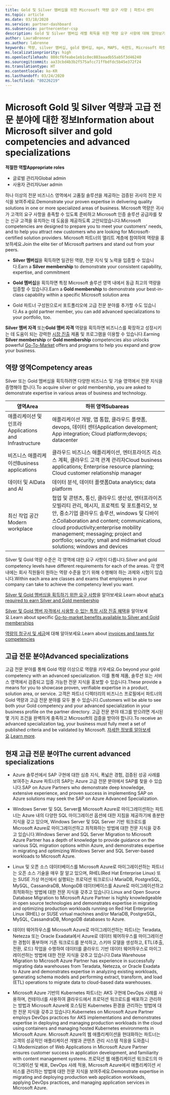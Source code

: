 ```yaml
---
title: Gold 및 Silver 멤버십을 위한 Microsoft 역량 요구 사항 | 파트너 센터
ms.topic: article
ms.date: 03/18/2020
ms.service: partner-dashboard
ms.subservice: partnercenter-csp
description: Gold 및 Silver 멤버십 레벨 획득을 위한 역량 요구 사항에 대해 알아보기
author: LauraBrenner
ms.author: labrenne
keywords: 역량, silver 멤버십, gold 멤버십, mpn, MAPS, 숙련도, Microsoft 파트너 네트워크, 네트워크 멤버십, 고급 전문 분야
ms.localizationpriority: high
ms.openlocfilehash: 808cf6feabe1eb1c8ec803aaadb55ab5f3d46240
ms.sourcegitcommit: aa33cbd4b3b2f575afcc71ffbdfdc5b45e372f24
ms.translationtype: HT
ms.contentlocale: ko-KR
ms.lasthandoff: 03/24/2020
ms.locfileid: "80226219"
---
```

# <a name="information-about-microsoft-silver-and-gold-competencies-and-advanced-specializations"></a><span data-ttu-id="5bf6d-104">Microsoft Gold 및 Silver 역량과 고급 전문 분야에 대한 정보</span><span class="sxs-lookup"><span data-stu-id="5bf6d-104">Information about Microsoft silver and gold competencies and advanced specializations</span></span>

<span data-ttu-id="5bf6d-105">**적절한 역할**</span><span class="sxs-lookup"><span data-stu-id="5bf6d-105">**Appropriate roles**</span></span>
-    <span data-ttu-id="5bf6d-106">글로벌 관리자</span><span class="sxs-lookup"><span data-stu-id="5bf6d-106">Global admin</span></span>
-    <span data-ttu-id="5bf6d-107">사용자 관리자</span><span class="sxs-lookup"><span data-stu-id="5bf6d-107">User admin</span></span>

<span data-ttu-id="5bf6d-108">하나 이상의 전문 비즈니스 영역에서 고품질 솔루션을 제공하는 검증된 귀사의 전문 지식을 보여주세요.</span><span class="sxs-lookup"><span data-stu-id="5bf6d-108">Demonstrate your proven expertise in delivering quality solutions in one or more specialized areas of business.</span></span> <span data-ttu-id="5bf6d-109">Microsoft 역량은 귀사가 고객의 요구 사항을 충족할 수 있도록 준비하고 Microsoft 인증 솔루션 공급자를 찾는 신규 고객을 유치하는 데 도움을 제공하도록 고안되었습니다.</span><span class="sxs-lookup"><span data-stu-id="5bf6d-109">Microsoft competencies are designed to prepare you to meet your customers' needs, and to help you attract new customers who are looking for Microsoft-certified solution providers.</span></span> <span data-ttu-id="5bf6d-110">Microsoft 파트너의 엘리트 계층에 참여하여 역량을 홍보하세요.</span><span class="sxs-lookup"><span data-stu-id="5bf6d-110">Join the elite tier of Microsoft partners and stand out from your peers.</span></span>

- <span data-ttu-id="5bf6d-111">**Silver 멤버십**을 획득하면 일관된 역량, 전문 지식 및 노력을 입증할 수 있습니다.</span><span class="sxs-lookup"><span data-stu-id="5bf6d-111">Earn a **Silver membership** to demonstrate your consistent capability, expertise, and commitment</span></span>

- <span data-ttu-id="5bf6d-112">**Gold 멤버십**을 획득하면 특정 Microsoft 솔루션 영역 내에서 동급 최고의 역량을 입증할 수 있습니다.</span><span class="sxs-lookup"><span data-stu-id="5bf6d-112">Earn a **Gold membership** to demonstrate your best-in-class capability within a specific Microsoft solution area</span></span>

- <span data-ttu-id="5bf6d-113">Gold 파트너 구성원으로서 포트폴리오에 고급 전문 분야를 추가할 수도 있습니다.</span><span class="sxs-lookup"><span data-stu-id="5bf6d-113">As a gold partner member, you can add advanced specializations to your portfolio, too.</span></span>

<span data-ttu-id="5bf6d-114">**Silver 멤버 자격** 또는**Gold 멤버 자격** 역량을 획득하면 비즈니스를 확장하고 성장시키는 데 도움이 되는 강력한 [시장 진출](mpn-learn-about-go-to-market-benefits.md) 제품 및 프로그램을 이용할 수 있습니다.</span><span class="sxs-lookup"><span data-stu-id="5bf6d-114">Earning **Silver membership** or **Gold membership** competencies also unlocks powerful [Go-To-Market](mpn-learn-about-go-to-market-benefits.md) offers and programs to help you expand and grow your business.</span></span>

## <a name="competency-areas"></a><span data-ttu-id="5bf6d-115">역량 영역</span><span class="sxs-lookup"><span data-stu-id="5bf6d-115">Competency areas</span></span>

<span data-ttu-id="5bf6d-116">Silver 또는 Gold 멤버십을 획득하려면 다양한 비즈니스 및 기술 영역에서 전문 지식을 증명해야 합니다.</span><span class="sxs-lookup"><span data-stu-id="5bf6d-116">To acquire silver or gold membership, you are asked to demonstrate expertise in various areas of business and technology.</span></span>

|<span data-ttu-id="5bf6d-117">**영역**</span><span class="sxs-lookup"><span data-stu-id="5bf6d-117">**Area**</span></span>            |<span data-ttu-id="5bf6d-118">**하위 영역**</span><span class="sxs-lookup"><span data-stu-id="5bf6d-118">**Subareas**</span></span>                    |
|--------------------|--------------------------------|
|<span data-ttu-id="5bf6d-119">애플리케이션 및 인프라</span><span class="sxs-lookup"><span data-stu-id="5bf6d-119">Applications and Infrastructure</span></span>|<span data-ttu-id="5bf6d-120">애플리케이션 개발, 앱 통합, 클라우드 플랫폼, devops, 데이터 센터</span><span class="sxs-lookup"><span data-stu-id="5bf6d-120">Application development; App integration; Cloud platform;devops; datacenter</span></span>|
|<span data-ttu-id="5bf6d-121">비즈니스 애플리케이션</span><span class="sxs-lookup"><span data-stu-id="5bf6d-121">Business applications</span></span> |<span data-ttu-id="5bf6d-122">클라우드 비즈니스 애플리케이션, 엔터프라이즈 리소스 계획, 클라우드 고객 관계 관리자</span><span class="sxs-lookup"><span data-stu-id="5bf6d-122">Cloud business applications; Enterprise resource planning; Cloud customer relationship manager</span></span>|
|<span data-ttu-id="5bf6d-123">데이터 및 AI</span><span class="sxs-lookup"><span data-stu-id="5bf6d-123">Data and AI</span></span>|<span data-ttu-id="5bf6d-124">데이터 분석, 데이터 플랫폼</span><span class="sxs-lookup"><span data-stu-id="5bf6d-124">Data analytics; data platform</span></span>|
|<span data-ttu-id="5bf6d-125">최신 작업 공간</span><span class="sxs-lookup"><span data-stu-id="5bf6d-125">Modern workplace</span></span>| <span data-ttu-id="5bf6d-126">협업 및 콘텐츠, 통신, 클라우드 생산성, 엔터프라이즈 모빌리티 관리, 메시지, 프로젝트 및 포트폴리오, 보안, 중소기업 클라우드 솔루션, windows 및 디바이스</span><span class="sxs-lookup"><span data-stu-id="5bf6d-126">Collaboration and content; communications, cloud productivity;enterprise mobility management; messaging; project and portfolio; security; small and midmarket cloud solutions; windows and devices</span></span>|

<span data-ttu-id="5bf6d-127">Silver 및 Gold 역량 수준은 각 영역에 대한 요구 사항이 다릅니다.</span><span class="sxs-lookup"><span data-stu-id="5bf6d-127">Silver and gold competency levels have different requirements for each of the areas.</span></span> <span data-ttu-id="5bf6d-128">각 영역 내에는 회사 직원들이 원하는 역량 수준을 얻기 위해 수행해야 하는 과제와 시험이 있습니다.</span><span class="sxs-lookup"><span data-stu-id="5bf6d-128">Within each area are classes and exams that employees in your company can take to achieve the competency level you want.</span></span>


<span data-ttu-id="5bf6d-129">[Silver 및 Gold 멤버십을 획득하기 위한 요구 사항](https://partner.microsoft.com/membership/competencies)을 알아보세요.</span><span class="sxs-lookup"><span data-stu-id="5bf6d-129">Learn about [what's required to earn Silver and Gold membership](https://partner.microsoft.com/membership/competencies)</span></span>

<span data-ttu-id="5bf6d-130">[Silver 및 Gold 멤버 자격에서 사용할 수 있는 특정 시장 진출 혜택](mpn-learn-about-go-to-market-benefits.md)을 알아보세요.</span><span class="sxs-lookup"><span data-stu-id="5bf6d-130">Learn about specific [Go-to-market benefits available to Silver and Gold memberships](mpn-learn-about-go-to-market-benefits.md)</span></span> 

<span data-ttu-id="5bf6d-131">[역량의 청구서 및 세금](mpn-view-print-maps-invoice.md)에 대해 알아보세요.</span><span class="sxs-lookup"><span data-stu-id="5bf6d-131">Learn about [invoices and taxes for competencies](mpn-view-print-maps-invoice.md)</span></span>

## <a name="advanced-specializations"></a><span data-ttu-id="5bf6d-132">고급 전문 분야</span><span class="sxs-lookup"><span data-stu-id="5bf6d-132">Advanced specializations</span></span>

<span data-ttu-id="5bf6d-133">고급 전문 분야를 통해 Gold 역량 이상으로 역량을 키우세요.</span><span class="sxs-lookup"><span data-stu-id="5bf6d-133">Go beyond your gold competency with an advanced specialization.</span></span> <span data-ttu-id="5bf6d-134">이를 통해 제품, 솔루션 또는 서비스 영역에서 검증되고 입증 가능한 전문 지식을 홍보할 수 있습니다.</span><span class="sxs-lookup"><span data-stu-id="5bf6d-134">These provide a means for you to showcase proven, verifiable expertise in a product, solution area, or service.</span></span> <span data-ttu-id="5bf6d-135">고객은 파트너 디렉터리의 비즈니스 프로필에서 파트너의 Gold 역량과 고급 전문 분야를 모두 볼 수 있습니다.</span><span class="sxs-lookup"><span data-stu-id="5bf6d-135">Customers will be able to see both your Gold competency and your advanced specialization in your business profile on the partner directory.</span></span> <span data-ttu-id="5bf6d-136">고급 전문 분야 태그를 받으려면 게시된 몇 가지 조건을 완벽하게 충족하고 Microsoft의 검증을 받아야 합니다.</span><span class="sxs-lookup"><span data-stu-id="5bf6d-136">To receive an advanced specialization tag, your business must fully meet a set of published criteria and be validated by Microsoft.</span></span> <span data-ttu-id="5bf6d-137">[자세한 정보를 알아보세요](https://partner.microsoft.com/membership/competencies#tab-content-2).</span><span class="sxs-lookup"><span data-stu-id="5bf6d-137">[Learn more](https://partner.microsoft.com/membership/competencies#tab-content-2).</span></span> 

## <a name="the-current-advanced-specializations"></a><span data-ttu-id="5bf6d-138">현재 고급 전문 분야</span><span class="sxs-lookup"><span data-stu-id="5bf6d-138">The current advanced specializations</span></span>

- <span data-ttu-id="5bf6d-139">Azure 솔루션에서 SAP 구현에 대한 심층 지식, 폭넓은 경험, 검증된 성공 사례를 보여주는 Azure 파트너의 SAP는 Azure 고급 전문 분야에서 SAP를 찾을 수 있습니다.</span><span class="sxs-lookup"><span data-stu-id="5bf6d-139">SAP on Azure Partners who demonstrate deep knowledge, extensive experience, and proven success in implementing SAP on Azure solutions may seek the SAP on Azure Advanced Specialization.</span></span>

- <span data-ttu-id="5bf6d-140">Windows Server 및 SQL Server를 Microsoft Azure로 마이그레이션하는 파트너는 Azure 내의 다양한 SQL 마이그레이션 옵션에 대한 지침을 제공하기에 충분한 지식을 갖고 있으며, Windows Server 및 SQL Server 기반 워크로드를 Microsoft Azure로 마이그레이션하고 최적화하는 방법에 대한 전문 지식을 갖추고 있습니다.</span><span class="sxs-lookup"><span data-stu-id="5bf6d-140">Windows Server and SQL Server Migration to Microsoft Azure Partner has a depth of knowledge to provide guidance on the various SQL migration options within Azure, and demonstrates expertise in migrating and optimizing Windows Server and SQL Server-based workloads to Microsoft Azure.</span></span> 

- <span data-ttu-id="5bf6d-141">Linux 및 오픈 소스 데이터베이스를 Microsoft Azure로 마이그레이션하는 파트너는 오픈 소스 기술을 매우 잘 알고 있으며, RHEL(Red Hat Enterprise Linux) 또는 SUSE 가상 머신에서 실행되는 프로덕션 워크로드나 MariaDB, PostgreSQL, MySQL, CassandraDB, MongoDB 데이터베이스를 Azure로 마이그레이션하고 최적화하는 방법에 대한 전문 지식을 갖추고 있습니다.</span><span class="sxs-lookup"><span data-stu-id="5bf6d-141">Linux and Open Source Database Migration to Microsoft Azure Partner is highly knowledgeable in open source technologies and demonstrates expertise in migrating and optimizing production workloads running on Red Hat Enterprise Linux (RHEL) or SUSE virtual machines and/or MariaDB, PostgreSQL, MySQL, CassandraDB, MongoDB databases to Azure.</span></span>

- <span data-ttu-id="5bf6d-142">데이터 웨어하우스를 Microsoft Azure로 마이그레이션하는 파트너는 Teradata, Netezza 또는 Oracle Exadata에서 Azure로 데이터 웨어하우스를 마이그레이션한 경험이 풍부하며 기존 워크로드를 분석하고, 스키마 모델을 생성하고, ETL(추출, 전환, 로드) 작업을 수행하여 데이터를 클라우드 기반 데이터 웨어하우스로 마이그레이션하는 방법에 대한 전문 지식을 갖추고 있습니다.</span><span class="sxs-lookup"><span data-stu-id="5bf6d-142">Data Warehouse Migration to Microsoft Azure Partner has experience in successfully migrating data warehouses from Teradata, Netezza, or Oracle Exadata to Azure and demonstrates expertise in analyzing existing workloads, generating schema models and performing extract, transform, and load (ETL) operations to migrate data to cloud-based data warehouses.</span></span>

- <span data-ttu-id="5bf6d-143">Microsoft Azure 기반의 Kubernetes 파트너는 AKS 구현에 DevOps 사례를 사용하며, 컨테이너를 사용하여 클라우드에서 프로덕션 워크로드를 배포하고 관리하는 방법과 Microsoft Azure에 호스팅된 Kubernetes 환경을 관리하는 방법에 대한 전문 지식을 갖추고 있습니다.</span><span class="sxs-lookup"><span data-stu-id="5bf6d-143">Kubernetes on Microsoft Azure Partner employs DevOps practices for AKS implementations and demonstrates expertise in deploying and managing production workloads in the cloud using containers and managing hosted Kubernetes environments in Microsoft Azure.</span></span>
<span data-ttu-id="5bf6d-144">Microsoft Azure의 웹 애플리케이션을 현대화하는 파트너는 고객의 성공적인 애플리케이션 개발과 콘텐츠 관리 시스템 적응을 도와줍니다.</span><span class="sxs-lookup"><span data-stu-id="5bf6d-144">Modernization of Web Applications in Microsoft Azure Partner ensures customer success in application development, and familiarity with content management systems.</span></span> <span data-ttu-id="5bf6d-145">프로덕션 웹 애플리케이션 워크로드의 마이그레이션 및 배포, DevOps 사례 적용, Microsoft Azure에서 애플리케이션 서비스를 관리하는 방법에 대한 전문 지식을 보여주세요.</span><span class="sxs-lookup"><span data-stu-id="5bf6d-145">Demonstrate expertise in migrating and deploying production web application workloads, applying DevOps practices, and managing application services in Microsoft Azure.</span></span>
